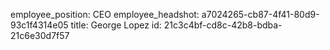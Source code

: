 employee_position: CEO
employee_headshot: a7024265-cb87-4f41-80d9-93c1f4314e05
title: George Lopez
id: 21c3c4bf-cd8c-42b8-bdba-21c6e30d7f57
